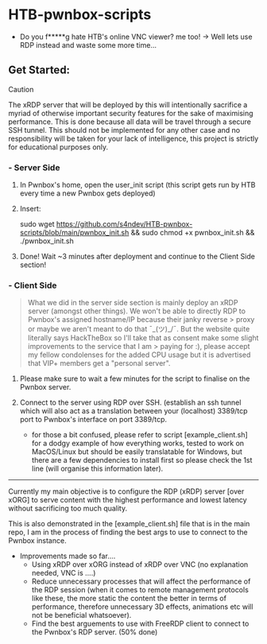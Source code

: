 # HTB-pwnbox-scripts
- Do you f*****g hate HTB's online VNC viewer? me too!
-> Well lets use RDP instead and waste some more time...

## Get Started:

> [!CAUTION]
> The xRDP server that will be deployed by this will intentionally sacrifice a myriad of otherwise important security features for the sake of maximising performance. This is done because all data will be travel through a secure SSH tunnel. This should not be implemented for any other case and no responsibility will be taken for your lack of intelligence, this project is strictly for educational purposes only.

### - Server Side

1. In Pwnbox's home, open the user_init script (this script gets run by HTB every time a new Pwnbox gets deployed)
2. Insert:

    sudo wget https://github.com/s4ndev/HTB-pwnbox-scripts/blob/main/pwnbox_init.sh
    && sudo chmod +x pwnbox_init.sh
    && ./pwnbox_init.sh

3. Done! Wait ~3 minutes after deployment and continue to the Client Side section!

### - Client Side

> What we did in the server side section is mainly deploy an xRDP server (amongst other things). We won't be able to directly RDP to Pwnbox's assigned hostname/IP because their janky reverse > proxy or maybe we aren't meant to do that ¯\_(ツ)_/¯. But the website quite literally says HackTheBox so I'll take that as consent make some slight improvements to the service that I am > paying for :), please accept my fellow condolenses for the added CPU usage but it is advertised that VIP+ members get a "personal server". 

1. Please make sure to wait a few minutes for the script to finalise on the Pwnbox server.

2. Connect to the server using RDP over SSH. (establish an ssh tunnel which will also act as a translation between your (localhost) 3389/tcp port to Pwnbox's interface on port 3389/tcp.

   - for those a bit confused, please refer to script [example_client.sh] for a dodgy example of how everything works, tested to work on MacOS/Linux but should be easily translatable for Windows, but there are a few dependencies to install first so please check the 1st line (will organise this information later).
   

------------------------------------------------------------------------------------------------------------------

Currently my main objective is to configure the RDP (xRDP) server [over xORG] to serve content with the highest performance and lowest latency without sacrificing too much quality.

This is also demonstrated in the [example_client.sh] file that is in the main repo, I am in the process of finding the best args to use to connect to the Pwnbox instance.

- Improvements made so far....
  - Using xRDP over xORG instead of xRDP over VNC (no explanation needed, VNC is ....)
  - Reduce unnecessary processes that will affect the performance of the RDP session (when it comes to remote management protocols like these, the more static the content the better in
      terms of performance, therefore unnecessary 3D effects, animations etc will not be beneficial whatsoever).
  - Find the best arguements to use with FreeRDP client to connect to the Pwnbox's RDP server. (50% done)


